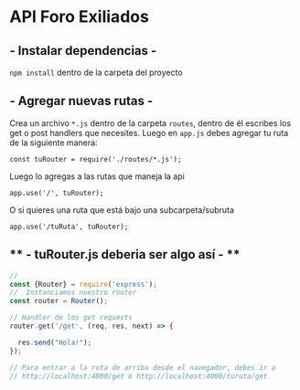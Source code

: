 # API Foro Exiliados

## **- Instalar dependencias -**
`npm install` dentro de la carpeta del proyecto

## **- Agregar nuevas rutas -**
Crea un archivo `*.js` dentro de la carpeta `routes`, dentro de él escribes los get o post handlers que necesites. Luego en `app.js` debes agregar tu ruta de la siguiente manera:

`const tuRouter = require('./routes/*.js');`

Luego lo agregas a las rutas que maneja la api

`app.use('/', tuRouter);`

O si quieres una ruta que está bajo una subcarpeta/subruta

`app.use('/tuRuta', tuRouter);`

## ** - tuRouter.js deberia ser algo así -  **

```js
// 
const {Router} = require('express');
//  Instanciamos nuestro router
const router = Router();

// Handler de los get requests
router.get('/get', (req, res, next) => {

  res.send("Hola!");
});

// Para entrar a la ruta de arriba desde el navegador, debes ir a
// http://localhost:4000/get o http://localhost:4000/turuta/get
```